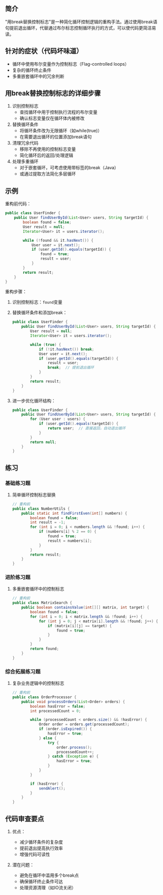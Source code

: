 ## 简介
"用break替换控制标志"是一种简化循环控制逻辑的重构手法。通过使用break语句提前退出循环，代替通过布尔标志控制循环执行的方式，可以使代码更简洁易读。

## 针对的症状（代码坏味道）
- 循环中使用布尔变量作为控制标志（Flag-controlled loops）
- 复杂的循环终止条件
- 多重嵌套循环中的冗余判断

## 用break替换控制标志的详细步骤
1. 识别控制标志
   - 查找循环中用于控制执行流程的布尔变量
   - 确认标志变量仅在循环体内被修改
2. 替换循环条件
   - 将循环条件改为无限循环（如while(true)）
   - 在需要退出循环的位置添加break语句
3. 清理冗余代码
   - 移除不再使用的控制标志变量
   - 简化循环后的返回/处理逻辑
4. 处理多重循环
   - 对于嵌套循环，可考虑使用带标签的break（Java）
   - 或通过提取方法简化多层循环

## 示例
重构前代码：

```java
public class UserFinder {
    public User findUserById(List<User> users, String targetId) {
        boolean found = false;
        User result = null;
        Iterator<User> it = users.iterator();

        while (!found && it.hasNext()) {
            User user = it.next();
            if (user.getId().equals(targetId)) {
                found = true;
                result = user;
            }
        }
        return result;
    }
}
```

重构步骤：
1. 识别控制标志：`found`变量
2. 替换循环条件和添加break：

    ```java
    public class UserFinder {
        public User findUserById(List<User> users, String targetId) {
            User result = null;
            Iterator<User> it = users.iterator();
    
            while (true) {
                if (!it.hasNext()) break;
                User user = it.next();
                if (user.getId().equals(targetId)) {
                    result = user;
                    break;  // 提前退出循环
                }
            }
            return result;
        }
    }
    ```

3. 进一步优化循环结构：

    ```java
    public class UserFinder {
        public User findUserById(List<User> users, String targetId) {
            for (User user : users) {
                if (user.getId().equals(targetId)) {
                    return user;  // 直接返回，自动退出循环
                }
            }
            return null;
        }
    }
    ```

## 练习
### 基础练习题
1. 简单循环控制标志替换

    ```java
    // 重构前
    public class NumberUtils {
        public static int findFirstEven(int[] numbers) {
            boolean found = false;
            int result = -1;
            for (int i = 0; i < numbers.length && !found; i++) {
                if (numbers[i] % 2 == 0) {
                    found = true;
                    result = numbers[i];
                }
            }
            return result;
        }
    }
    ```

### 进阶练习题
1. 多重嵌套循环中的控制标志

    ```java
    // 重构前
    public class MatrixSearch {
        public boolean containsValue(int[][] matrix, int target) {
            boolean found = false;
            for (int i = 0; i < matrix.length && !found; i++) {
                for (int j = 0; j < matrix[i].length && !found; j++) {
                    if (matrix[i][j] == target) {
                        found = true;
                    }
                }
            }
            return found;
        }
    }
    ```

### 综合拓展练习题
1. 复杂业务逻辑中的控制标志

    ```java
    // 重构前
    public class OrderProcessor {
        public void processOrders(List<Order> orders) {
            boolean hasError = false;
            int processedCount = 0;
    
            while (processedCount < orders.size() && !hasError) {
                Order order = orders.get(processedCount);
                if (order.isExpired()) {
                    hasError = true;
                } else {
                    try {
                        order.process();
                        processedCount++;
                    } catch (Exception e) {
                        hasError = true;
                    }
                }
            }
    
            if (hasError) {
                sendAlert();
            }
        }
    }
    ```

## 代码审查要点
1. 优点：
   - 减少循环条件的复杂度
   - 提前退出提高执行效率
   - 增强代码可读性

2. 潜在问题：
   - 避免在循环中滥用多个break点
   - 确保循环终止条件可达
   - 处理资源清理（如IO流关闭）
